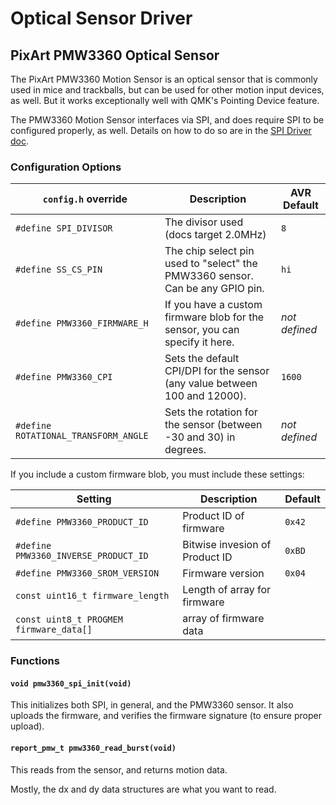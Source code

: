 # Optical Sensor Driver

## PixArt PMW3360 Optical Sensor

The PixArt PMW3360 Motion Sensor is an optical sensor that is commonly used in mice and trackballs, but can be used for other motion input devices, as well.  But it works exceptionally well with QMK's Pointing Device feature. 

The PMW3360 Motion Sensor interfaces via SPI, and does require SPI to be configured properly, as well. Details on how to do so are in the [SPI Driver doc](spi_driver.md).

### Configuration Options

`config.h` override                  | Description                                                                   | AVR Default
-------------------------------------|-------------------------------------------------------------------------------|--------------
`#define SPI_DIVISOR`                | The divisor used (docs target 2.0MHz)                                         | `8`
`#define SS_CS_PIN`                  | The chip select pin used to "select" the PMW3360 sensor. Can be any GPIO pin. | `hi`
`#define PMW3360_FIRMWARE_H`         | If you have a custom firmware blob for the sensor, you can specify it here.   | _not defined_ 
`#define PMW3360_CPI`                | Sets the default CPI/DPI for the sensor (any value between 100 and 12000).    | `1600`
`#define ROTATIONAL_TRANSFORM_ANGLE` | Sets the rotation for the sensor (between -30 and 30) in degrees.             | _not defined_

If you include a custom firmware blob, you must include these settings: 

Setting                                 | Description                     | Default
----------------------------------------|---------------------------------|--------------
`#define PMW3360_PRODUCT_ID`            | Product ID of firmware          | `0x42`
`#define PMW3360_INVERSE_PRODUCT_ID`    | Bitwise invesion of Product ID  | `0xBD`
`#define PMW3360_SROM_VERSION`          | Firmware version                | `0x04`
`const uint16_t firmware_length`        | Length of array for firmware    |
`const uint8_t PROGMEM firmware_data[]` | array of firmware data          |

### Functions

#### `void pmw3360_spi_init(void)`

This initializes both SPI, in general, and the PMW3360 sensor.  It also uploads the firmware, and verifies the firmware signature (to ensure proper upload). 

#### `report_pmw_t pmw3360_read_burst(void)`

This reads from the sensor, and returns motion data. 

Mostly, the dx and dy data structures are what you want to read.
